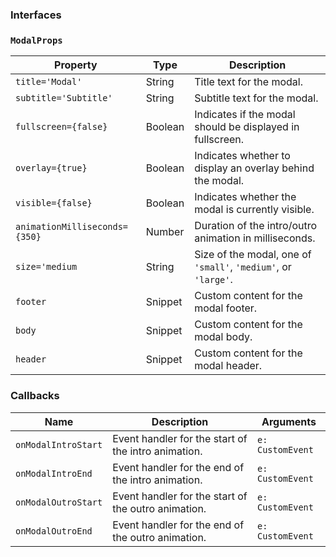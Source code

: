 ### Interfaces

### `ModalProps`

| Property                      | Type    | Description                                                    |
| ----------------------------- | ------- | -------------------------------------------------------------- |
| `title='Modal'`               | String  | Title text for the modal.                                      |
| `subtitle='Subtitle'`         | String  | Subtitle text for the modal.                                   |
| `fullscreen={false}`          | Boolean | Indicates if the modal should be displayed in fullscreen.      |
| `overlay={true}`              | Boolean | Indicates whether to display an overlay behind the modal.      |
| `visible={false}`             | Boolean | Indicates whether the modal is currently visible.              |
| `animationMilliseconds={350}` | Number  | Duration of the intro/outro animation in milliseconds.         |
| `size='medium`                | String  | Size of the modal, one of `'small'`, `'medium'`, or `'large'`. |
| `footer`                      | Snippet | Custom content for the modal footer.                           |
| `body`                        | Snippet | Custom content for the modal body.                             |
| `header`                      | Snippet | Custom content for the modal header.                           |

### Callbacks

| Name                | Description                                         | Arguments        |
| ------------------- | --------------------------------------------------- | ---------------- |
| `onModalIntroStart` | Event handler for the start of the intro animation. | `e: CustomEvent` |
| `onModalIntroEnd`   | Event handler for the end of the intro animation.   | `e: CustomEvent` |
| `onModalOutroStart` | Event handler for the start of the outro animation. | `e: CustomEvent` |
| `onModalOutroEnd`   | Event handler for the end of the outro animation.   | `e: CustomEvent` |
